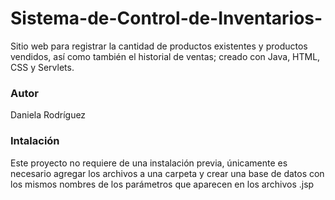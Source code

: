 # Sistema-de-Control-de-Inventarios-
Sitio web para registrar la cantidad de productos existentes y productos vendidos, así como también el historial de ventas; creado con Java, HTML, CSS y Servlets. 

### Autor
Daniela Rodríguez 

### Intalación 
Este proyecto no requiere de una instalación previa, únicamente es necesario agregar los archivos a una carpeta y crear una base de datos con los mismos nombres de los parámetros que aparecen en los archivos .jsp

